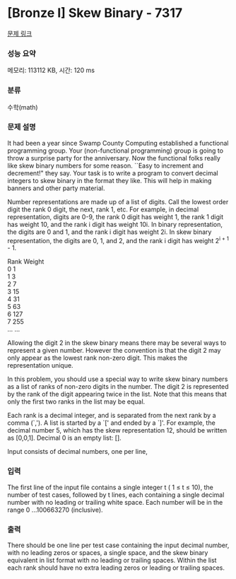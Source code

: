 # [Bronze I] Skew Binary - 7317 

[문제 링크](https://www.acmicpc.net/problem/7317) 

### 성능 요약

메모리: 113112 KB, 시간: 120 ms

### 분류

수학(math)

### 문제 설명

<p>It had been a year since Swamp County Computing established a functional programming group. Your (non-functional programming) group is going to throw a surprise party for the anniversary. Now the functional folks really like skew binary numbers for some reason. ``Easy to increment and decrement!" they say. Your task is to write a program to convert decimal integers to skew binary in the format they like. This will help in making banners and other party material.</p>

<p>Number representations are made up of a list of digits. Call the lowest order digit the rank 0 digit, the next, rank 1, etc. For example, in decimal representation, digits are 0-9, the rank 0 digit has weight 1, the rank 1 digit has weight 10, and the rank i digit has weight 10i. In binary representation, the digits are 0 and 1, and the rank i digit has weight 2i. In skew binary representation, the digits are 0, 1, and 2, and the rank i digit has weight 2<sup>i + 1</sup> - 1.</p>

<p>Rank    Weight<br>
0    1<br>
1    3<br>
2    7<br>
3    15<br>
4    31<br>
5    63<br>
6    127<br>
7    255<br>
...   ...</p>

<p>Allowing the digit 2 in the skew binary means there may be several ways to represent a given number. However the convention is that the digit 2 may only appear as the lowest rank non-zero digit. This makes the representation unique.</p>

<p>In this problem, you should use a special way to write skew binary numbers as a list of ranks of non-zero digits in the number. The digit 2 is represented by the rank of the digit appearing twice in the list. Note that this means that only the first two ranks in the list may be equal.</p>

<p>Each rank is a decimal integer, and is separated from the next rank by a comma (`,'). A list is started by a `[' and ended by a `]'. For example, the decimal number 5, which has the skew representation 12, should be written as [0,0,1]. Decimal 0 is an empty list: [].</p>

<p>Input consists of decimal numbers, one per line,</p>

### 입력 

 <p>The first line of the input file contains a single integer t ( 1 ≤ t ≤ 10), the number of test cases, followed by t lines, each containing a single decimal number with no leading or trailing white space. Each number will be in the range 0 ...100663270 (inclusive).</p>

### 출력 

 <p>There should be one line per test case containing the input decimal number, with no leading zeros or spaces, a single space, and the skew binary equivalent in list format with no leading or trailing spaces. Within the list each rank should have no extra leading zeros or leading or trailing spaces.</p>

